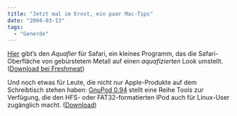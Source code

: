 ```yaml
---
title: "Jetzt mal im Ernst, ein paar Mac-Tips"
date: "2004-03-13"
tags:
  - "Generde"
---
```


[Hier](http://www.scifience.net/ "Aquafier") gibt’s den _Aquafier_ für Safari, ein kleines Programm, das die Safari-Oberfläche von gebürstetem Metall auf einen _aquafizierten_ Look umstellt. ([Download bei Freshmeat](http://freshmeat.net/redir/aquafier/41068/url_osx/aquafier4.sit))

Und noch etwas für Leute, die nicht nur Apple-Produkte auf dem Schreibtisch stehen haben: [GnuPod 0.94](http://blinkenlights.ch/cgi-bin/fm.pl?get=ipod) stellt eine Reihe Tools zur Verfügung, die den HFS- oder FAT32-formatierten IPod auch für Linux-User zugänglich macht. ([Download](http://blinkenlights.ch/gnupod-dist/stable/gnupod-0.94.tgz))
